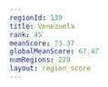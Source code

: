 ```yaml
---
regionId: 139
title: Venezuela
rank: 45
meanScore: 73.37
globalMeanScore: 67.47
numRegions: 220
layout: region_score
---
```

